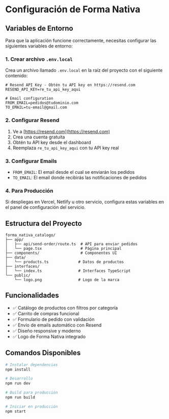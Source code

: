 # Configuración de Forma Nativa

## Variables de Entorno

Para que la aplicación funcione correctamente, necesitas configurar las siguientes variables de entorno:

### 1. Crear archivo `.env.local`

Crea un archivo llamado `.env.local` en la raíz del proyecto con el siguiente contenido:

```env
# Resend API Key - Obtén tu API key en https://resend.com
RESEND_API_KEY=re_tu_api_key_aqui

# Email configuration
FROM_EMAIL=pedidos@tudominio.com
TO_EMAIL=tu-email@gmail.com
```

### 2. Configurar Resend

1. Ve a [https://resend.com](https://resend.com)
2. Crea una cuenta gratuita
3. Obtén tu API key desde el dashboard
4. Reemplaza `re_tu_api_key_aqui` con tu API key real

### 3. Configurar Emails

- `FROM_EMAIL`: El email desde el cual se enviarán los pedidos
- `TO_EMAIL`: El email donde recibirás las notificaciones de pedidos

### 4. Para Producción

Si despliegas en Vercel, Netlify u otro servicio, configura estas variables en el panel de configuración del servicio.

## Estructura del Proyecto

```
forma_nativa_catalogo/
├── app/
│   ├── api/send-order/route.ts  # API para enviar pedidos
│   └── page.tsx                 # Página principal
├── components/                  # Componentes UI
├── data/
│   └── products.ts             # Datos de productos
├── interfaces/
│   └── index.ts                # Interfaces TypeScript
└── public/
    └── logo.png                # Logo de la marca
```

## Funcionalidades

- ✅ Catálogo de productos con filtros por categoría
- ✅ Carrito de compras funcional
- ✅ Formulario de pedido con validación
- ✅ Envío de emails automático con Resend
- ✅ Diseño responsive y moderno
- ✅ Logo de Forma Nativa integrado

## Comandos Disponibles

```bash
# Instalar dependencias
npm install

# Desarrollo
npm run dev

# Build para producción
npm run build

# Iniciar en producción
npm start
```
